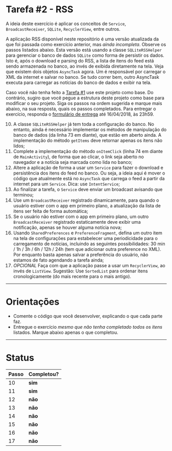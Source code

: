 # Tarefa #2 - RSS

A ideia deste exercício é aplicar os conceitos de `Service`, `BroadcastReceiver`, `SQLite`, `RecyclerView`, entre outros.

A aplicação RSS disponível neste repositório é uma versão atualizada da que foi passada como exercício anterior, mas *ainda incompleta*. Observe os passos listados abaixo.
Esta versão está usando a classe `SQLiteRSSHelper` para gerenciar o banco de dados `SQLite` como forma de persistir os dados.
Isto é, após o download e parsing do RSS, a lista de itens do feed está sendo armazenada no banco, ao invés de exibida diretamente na tela.
Veja que existem dois objetos `AsyncTask` agora. Um é responsável por carregar o XML da internet e salvar no banco. Se tudo correr bem, outro AsyncTask executa para carregar as notícias do banco de dados e exibir na tela.

Caso você não tenha feito a [Tarefa #1](https://github.com/if1001/exercicio1-rss) use este projeto como base. Do contrário, sugiro que você pegue a estrutura deste projeto como base para modificar o seu projeto.
Siga os passos na ordem sugerida e marque mais abaixo, na sua resposta, quais os passos completados.
Para entregar o exercício, responda o [formulário de entrega](https://docs.google.com/forms/d/e/1FAIpQLSekCO9cBY3FepSBG3KyQasSMkZQvgS5ikN29x4KnyN9xYSj6Q/viewform) até 16/04/2018, às 23h59.

  10. A classe `SQLiteRSSHelper` já tem toda a configuração do banco. No entanto, ainda é necessário implementar os métodos de manipulação do banco de dados (da linha 73 em diante), que estão em aberto ainda. A implementação do método `getItems` deve retornar apenas os itens não lidos;
  11. Complete a implementação do método `onItemClick` (linha 74 em diante de `MainActivity`), de forma que ao clicar, o link seja aberto no navegador e a notícia seja marcada como lida no banco;
  12. Altere a aplicação de forma a usar um `Service` para fazer o download e persistência dos itens do feed no banco. Ou seja, a ideia aqui é mover o código que atualmente está no `AsyncTask` que carrega o feed a partir da internet para um `Service`. Dica: use `IntentService`;
  13. Ao finalizar a tarefa, o `Service` deve enviar um broadcast avisando que terminou;
  14. Use um `BroadcastReceiver` registrado dinamicamente, para quando o usuário estiver com o app em primeiro plano, a atualização da lista de itens ser feita de forma automática;
  15. Se o usuário não estiver com o app em primeiro plano, um outro `BroadcastReceiver` registrado estaticamente deve exibir uma notificação, apenas se houver alguma notícia nova;
  16. Usando `SharedPreferences` e `PreferenceFragment`, defina um outro item na tela de configurações para estabelecer uma periodicidade para o carregamento de notícias, incluindo as seguintes possibilidades: 30 min / 1h / 3h / 6h / 12h / 24h (tem que adicionar outra preference no XML). Por enquanto basta apenas salvar a preferência do usuário, não estamos de fato agendando a tarefa ainda;
  17. *OPCIONAL* Faça com que a aplicação passe a usar um `RecyclerView`, ao invés de `ListView`. Sugestão: Use `SortedList` para ordenar itens cronologicamente (do mais recente para o mais antigo).

---

# Orientações

  - Comente o código que você desenvolver, explicando o que cada parte faz.
  - Entregue o exercício *mesmo que não tenha completado todos os itens* listados. Marque abaixo apenas o que completou.

----

# Status

| Passo | Completou? |
| ------ | ------ |
| 10 | **sim** |
| 11 | **sim** |
| 12 | **não** |
| 13 | **não** |
| 14 | **não** |
| 15 | **não** |
| 16 | **não** |
| 17 | **não** |
